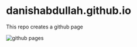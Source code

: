 # danishabdullah.github.io

This repo creates a github page

![github pages](https://github.com/danishabdullah/danishabdullah.github.io/workflows/github%20pages/badge.svg)
